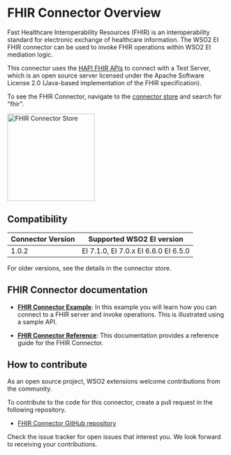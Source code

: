 # FHIR Connector Overview

Fast Healthcare Interoperability Resources (FHIR) is an interoperability standard for electronic exchange of healthcare information. The WSO2 EI FHIR connector can be used to invoke FHIR operations within WSO2 EI mediation logic. 

This connector uses the [HAPI FHIR APIs](https://hapifhir.io) to connect with a Test Server, which is an open source server licensed under the Apache Software License 2.0 (Java-based implementation of the FHIR specification).

To see the FHIR Connector, navigate to the [connector store](https://store.wso2.com/store/assets/esbconnector/list) and search for "fhir".

<img src="../../../../assets/img/connectors/fhir-store.png" title="FHIR Connector Store" width="200" alt="FHIR Connector Store"/>

## Compatibility

| Connector Version | Supported WSO2 EI version |
| ------------- |-------------|
| 1.0.2    | EI 7.1.0, EI 7.0.x EI 6.6.0 EI 6.5.0 |

For older versions, see the details in the connector store.

## FHIR Connector documentation

* **[FHIR Connector Example](fhir-connector-example.md)**: In this example you will learn how you can connect to a FHIR server and invoke operations. This is illustrated using a sample API. 

* **[FHIR Connector Reference](fhir-connector-config.md)**: This documentation provides a reference guide for the FHIR Connector.

## How to contribute

As an open source project, WSO2 extensions welcome contributions from the community. 

To contribute to the code for this connector, create a pull request in the following repository. 

* [FHIR Connector GitHub repository](https://github.com/wso2-extensions/esb-connector-fhir)

Check the issue tracker for open issues that interest you. We look forward to receiving your contributions.
